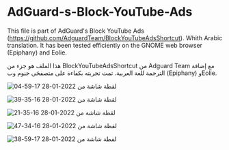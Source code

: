 # AdGuard-s-Block-YouTube-Ads

This file is part of AdGuard's Block YouTube Ads (https://github.com/AdguardTeam/BlockYouTubeAdsShortcut).
Whith Arabic translation. It has been tested efficiently on the GNOME web browser (Epiphany) and Eolie.


هذا الملف هو جزء من  BlockYouTubeAdsShortcut من Adguard Team مع إضافة الترجمة للغة العربية. تمت تجربته بكفاءة على متصفحَي جنوم وب (Epiphany) وEolie.

![لقطة شاشة من 2022-01-28 17-59-04](https://user-images.githubusercontent.com/89610703/151589606-43d3bb12-a3ad-46fe-941a-25967256017d.png)

![لقطة شاشة من 2022-01-28 16-35-39](https://user-images.githubusercontent.com/89610703/151589621-0e3a0dc4-5f7a-4868-af9b-34ee35e65edc.png)

![لقطة شاشة من 2022-01-28 16-35-21](https://user-images.githubusercontent.com/89610703/151589629-2d277ec3-bb0d-4911-b365-b7f5e50cd7e6.png)

![لقطة شاشة من 2022-01-28 16-34-47](https://user-images.githubusercontent.com/89610703/151589667-0ec37870-e990-4a9d-9851-5f4f8aaac271.png)

![لقطة شاشة من 2022-01-28 17-59-38](https://user-images.githubusercontent.com/89610703/151589684-fe8a0501-4299-4411-9a56-ce9477bf9498.png)
